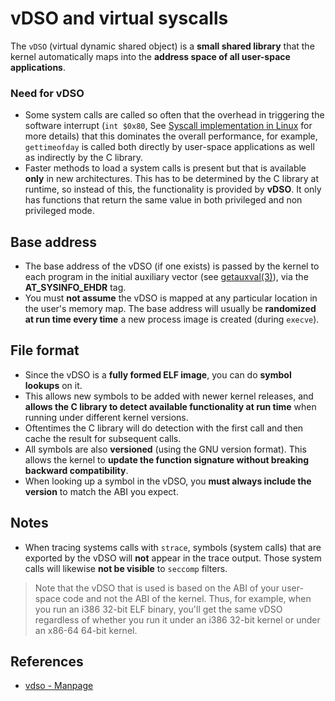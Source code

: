 # vDSO and virtual syscalls

The `vDSO` (virtual dynamic shared object) is a **small shared library** that the kernel automatically maps into the **address space of all user-space applications**.

### Need for vDSO

- Some system calls are called so often that the overhead in triggering the software interrupt (`int $0x80`, See [Syscall implementation in Linux](./implementation.md) for more details) that this dominates the overall performance, for example, `gettimeofday` is called both directly by user-space applications as well as indirectly by the C library. 
- Faster methods to load a system calls is present but that is available **only** in new architectures. This has to be determined by the C library at runtime, so instead of this, the functionality is provided by **vDSO**. It only has functions that return the same value in both privileged and non privileged mode.
## Base address

- The base address of the vDSO (if one exists) is passed by the kernel to each program in the initial auxiliary vector (see [getauxval(3)](https://man7.org/linux/man-pages/man3/getauxval.3.html)), via the **AT_SYSINFO_EHDR** tag. 
- You must **not assume** the vDSO is mapped at any particular location in the user's memory map.  The base address will usually be **randomized at run time every time** a new process image is created (during `execve`).
## File format

- Since the vDSO is a **fully formed ELF image**, you can do **symbol lookups** on it.  
- This allows new symbols to be added with newer kernel releases, and **allows the C library to detect available functionality at run time** when running under different kernel versions.  
- Oftentimes the C library will do detection with the first call and then cache the result for subsequent calls.
- All symbols are also **versioned** (using the GNU version format). This allows the kernel to **update the function signature without breaking backward compatibility**.  
- When looking up a symbol in the vDSO, you **must always include the version** to match the ABI you expect.
## Notes

- When tracing systems calls with `strace`, symbols (system calls) that are exported by the vDSO will **not** appear in the trace output.  Those system calls will likewise **not be visible** to `seccomp` filters.

> Note that the vDSO that is used is based on the ABI of your user-space code and not the ABI of the kernel.  Thus, for example, when you run an i386 32-bit ELF binary, you'll get the same vDSO regardless of whether you run it under an i386 32-bit kernel or under an x86-64 64-bit kernel.

## References

- [vdso - Manpage](https://man7.org/linux/man-pages/man7/vdso.7.html)
